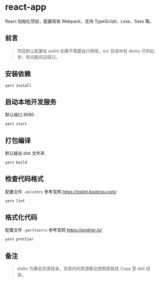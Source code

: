 # react-app

React 初始化项目，配置简易 Webpack，支持 TypeScript、Less、Sass 等。

## 前言
> 项目默认配置有 eslint 如果不需要自行移除，src 目录中有 demo 可供初学，有问题欢迎探讨。

## 安装依赖
```bash
yarn install
```

## 启动本地开发服务
默认端口 8080
```bash
yarn start
```

## 打包编译
默认输出 dist 文件夹
```bash
yarn build
```

## 检查代码格式
配置文件 `.eslintrc` 参考官网 https://eslint.bootcss.com/
```bash
yarn lint
```

## 格式化代码
配置文件 `.perttierrc` 参考官网 https://prettier.io/
```bash
yarn prettier
```

## 备注
> static 为静态资源目录，目录内的资源都会按照原路径 Copy 至 dist 目录。
